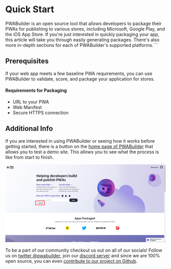 # Quick Start
    
PWABuilder is an open source tool that allows developers to package their PWAs for publishing to various stores, including Microsoft, Google Play, and the iOS App Store. If you're just interested in quickly packaging your app, this article will take you through easily generating packages. There's also more in-depth sections for each of PWABuilder's supported platforms.```

## Prerequisites

If your web app meets a few baseline PWA requirements, you can use PWABuilder to validate, score, and package your application for stores.
    
    


#### Requirements for Packaging
* URL to your PWA
* Web Manifest
* Secure HTTPS connection


## Additional Info

If you are interested in using PWABuilder or seeing how it works before getting started, there is a button on the [home page of PWABuilder](https://pwabuilder.com) that allows you to test a demo site. This allows you to see what the process is like from start to finish. 

![Image showing demo url location on PWABuilder landing page](../assets/builder/demo_url.png)

To be a part of our community checkout us out on all of our socials! Follow us on [twitter @pwabuilder](https://twitter.com/pwabuilder), join our [discord server](https://aka.ms/pwabuilderdiscord) and since we are 100% open source, you can even [contribute to our project on Github](https://github.com/pwa-builder/PWABuilder/wiki/How-to-contribute-to-PWABuilder). 
